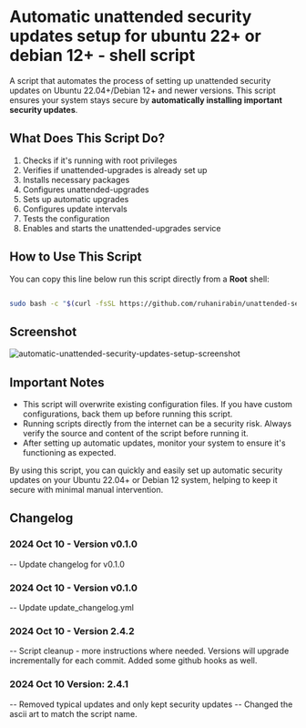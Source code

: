 # Automatic unattended security updates setup for ubuntu 22+ or debian 12+ - shell script

A script that automates the process of setting up unattended security updates on Ubuntu 22.04+/Debian 12+ and newer versions. This script ensures your system stays secure by **automatically installing important security updates**.

## What Does This Script Do?

1. Checks if it's running with root privileges
2. Verifies if unattended-upgrades is already set up
3. Installs necessary packages
4. Configures unattended-upgrades
5. Sets up automatic upgrades
6. Configures update intervals
7. Tests the configuration
8. Enables and starts the unattended-upgrades service

## How to Use This Script

You can copy this line below run this script directly from a **Root** shell:

```bash

sudo bash -c "$(curl -fsSL https://github.com/ruhanirabin/unattended-setup-script-debian/raw/main/setup_auto_updates.sh)"
```

## Screenshot
![automatic-unattended-security-updates-setup-screenshot](https://github.com/user-attachments/assets/15da9528-58e8-4a80-a70a-10541c9ffc06)


## Important Notes

- This script will overwrite existing configuration files. If you have custom configurations, back them up before running this script.
- Running scripts directly from the internet can be a security risk. Always verify the source and content of the script before running it.
- After setting up automatic updates, monitor your system to ensure it's functioning as expected.

By using this script, you can quickly and easily set up automatic security updates on your Ubuntu 22.04+ or Debian 12 system, helping to keep it secure with minimal manual intervention.

## Changelog

### 2024 Oct 10 - Version v0.1.0

-- Update changelog for v0.1.0


### 2024 Oct 10 - Version v0.1.0

-- Update update_changelog.yml


### 2024 Oct 10 - Version 2.4.2

-- Script cleanup - more instructions where needed. Versions will upgrade incrementally for each commit. Added some github hooks as well.

### 2024 Oct 10 Version: 2.4.1

-- Removed typical updates and only kept security updates
-- Changed the ascii art to match the script name. 

